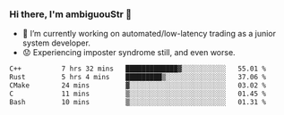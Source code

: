 ### Hi there, I'm ambiguouStr 👋

<!--
**ambiguoustexture/ambiguoustexture** is a ✨ _special_ ✨ repository because its `README.md` (this file) appears on your GitHub profile.

Here are some ideas to get you started:
-->
- 🔭 I’m currently working on automated/low-latency trading as a junior system developer.
- :worried: Experiencing imposter syndrome still, and even worse.

<!--START_SECTION:waka-->

```txt
C++          7 hrs 32 mins   █████████████▓░░░░░░░░░░░   55.01 %
Rust         5 hrs 4 mins    █████████▒░░░░░░░░░░░░░░░   37.06 %
CMake        24 mins         ▓░░░░░░░░░░░░░░░░░░░░░░░░   03.02 %
C            11 mins         ▒░░░░░░░░░░░░░░░░░░░░░░░░   01.45 %
Bash         10 mins         ▒░░░░░░░░░░░░░░░░░░░░░░░░   01.31 %
```

<!--END_SECTION:waka-->
